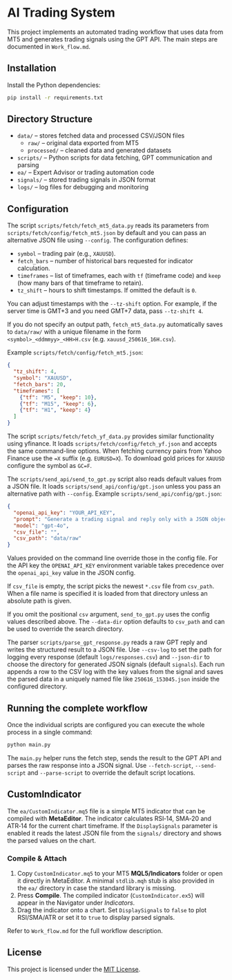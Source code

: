 # AI Trading System

This project implements an automated trading workflow that uses data from MT5 and generates trading signals using the GPT API. The main steps are documented in `Work_flow.md`.

## Installation

Install the Python dependencies:

```bash
pip install -r requirements.txt
```

## Directory Structure

- `data/` – stores fetched data and processed CSV/JSON files
  - `raw/` – original data exported from MT5
  - `processed/` – cleaned data and generated datasets
- `scripts/` – Python scripts for data fetching, GPT communication and parsing
- `ea/` – Expert Advisor or trading automation code
- `signals/` – stored trading signals in JSON format
- `logs/` – log files for debugging and monitoring

## Configuration

The script `scripts/fetch/fetch_mt5_data.py` reads its parameters from
`scripts/fetch/config/fetch_mt5.json` by default and you can pass an alternative JSON file
using `--config`. The configuration defines:

- `symbol` – trading pair (e.g., `XAUUSD`).
- `fetch_bars` – number of historical bars requested for indicator calculation.
- `timeframes` – list of timeframes, each with `tf` (timeframe code) and `keep`
  (how many bars of that timeframe to retain).
- `tz_shift` – hours to shift timestamps. If omitted the default is `0`.

You can adjust timestamps with the `--tz-shift` option. For example, if the
server time is GMT+3 and you need GMT+7 data, pass `--tz-shift 4`.

If you do not specify an output path, `fetch_mt5_data.py` automatically
saves to `data/raw/` with a unique filename in the form
`<symbol>_<ddmmyy>_<HH>H.csv` (e.g. `xauusd_250616_16H.csv`).

Example `scripts/fetch/config/fetch_mt5.json`:

```json
{
  "tz_shift": 4,
  "symbol": "XAUUSD",
  "fetch_bars": 20,
  "timeframes": [
    {"tf": "M5", "keep": 10},
    {"tf": "M15", "keep": 6},
    {"tf": "H1", "keep": 4}
  ]
}
```

The script `scripts/fetch/fetch_yf_data.py` provides similar functionality using yfinance.
It loads `scripts/fetch/config/fetch_yf.json` and accepts the same command-line options.
When fetching currency pairs from Yahoo Finance use the `=X` suffix (e.g. `EURUSD=X`).
To download gold prices for `XAUUSD` configure the symbol as `GC=F`.

The `scripts/send_api/send_to_gpt.py` script also reads default values from a JSON file.
It loads `scripts/send_api/config/gpt.json` unless you pass an alternative path with `--config`.
Example `scripts/send_api/config/gpt.json`:

```json
{
  "openai_api_key": "YOUR_API_KEY",
  "prompt": "Generate a trading signal and reply only with a JSON object like {\"signal_id\": \"xauusd-20250616_14hr\", \"entry\": 12, \"sl\": 10, \"tp\": 20, \"position_type\": \"buy limit\", \"confidence\": 77 }",
  "model": "gpt-4o",
  "csv_file": "",
  "csv_path": "data/raw"
}
```

Values provided on the command line override those in the config file.
For the API key the `OPENAI_API_KEY` environment variable takes precedence over
the `openai_api_key` value in the JSON config.

If `csv_file` is empty, the script picks the newest `*.csv` file from
`csv_path`. When a file name is specified it is loaded from that directory
unless an absolute path is given.

If you omit the positional `csv` argument, `send_to_gpt.py` uses the config
values described above. The `--data-dir` option defaults to `csv_path` and can
be used to override the search directory.

The parser `scripts/parse_gpt_response.py` reads a raw GPT reply and writes the
structured result to a JSON file. Use `--csv-log` to set the path for logging
every response (default `logs/responses.csv`) and `--json-dir` to choose the
directory for generated JSON signals (default `signals`). Each run appends a row
to the CSV log with the key values from the signal and saves the parsed data in
a uniquely named file like `250616_153045.json` inside the configured
directory.

## Running the complete workflow

Once the individual scripts are configured you can execute the whole process in
a single command:

```bash
python main.py
```

The `main.py` helper runs the fetch step, sends the result to the GPT API and
parses the raw response into a JSON signal. Use `--fetch-script`, `--send-script`
and `--parse-script` to override the default script locations.

## CustomIndicator

The `ea/CustomIndicator.mq5` file is a simple MT5 indicator that can be compiled
with **MetaEditor**. The indicator calculates RSI‑14, SMA‑20 and ATR‑14 for the
current chart timeframe. If the `DisplaySignals` parameter is enabled it reads
the latest JSON file from the `signals/` directory and shows the parsed values
on the chart.

### Compile & Attach

1. Copy `CustomIndicator.mq5` to your MT5 **MQL5/Indicators** folder or open it
   directly in MetaEditor. A minimal `stdlib.mqh` stub is also provided in the
   `ea/` directory in case the standard library is missing.
2. Press **Compile**. The compiled indicator (`CustomIndicator.ex5`) will appear
   in the Navigator under *Indicators*.
3. Drag the indicator onto a chart. Set `DisplaySignals` to `false` to plot
   RSI/SMA/ATR or set it to `true` to display parsed signals.

Refer to `Work_flow.md` for the full workflow description.

## License

This project is licensed under the [MIT License](LICENSE).
